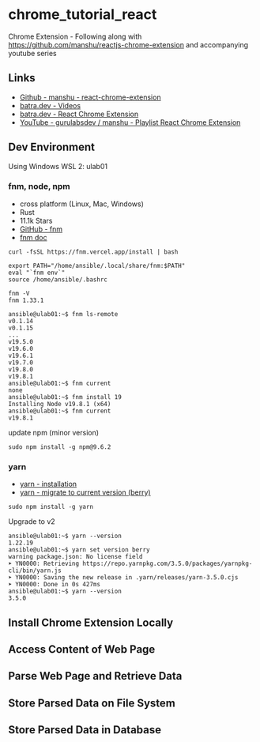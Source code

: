 # chrome_tutorial_react
Chrome Extension - Following along with https://github.com/manshu/reactjs-chrome-extension and accompanying youtube series

## Links

- [Github - manshu - react-chrome-extension](https://github.com/manshu/reactjs-chrome-extension)
- [batra.dev - Videos](https://www.batra.dev/videos)
- [batra.dev - React Chrome Extension](https://www.batra.dev/videos/reactjs-chrome-extension)
- [YouTube - gurulabsdev / manshu - Playlist React Chrome Extension](https://www.youtube.com/watch?v=rAZXWkVhCgg&list=PLBS1L3Ug2VVods9GnWbJc__STt9VnrJ9Z)

## Dev Environment

Using Windows WSL 2: ulab01

### fnm, node, npm

- cross platform (Linux, Mac, Windows)
- Rust
- 11.1k Stars
- [GitHub - fnm](https://github.com/Schniz/fnm)
- [fnm doc](https://www.freecodecamp.org/news/fnm-fast-node-manager/)

```shell
curl -fsSL https://fnm.vercel.app/install | bash

export PATH="/home/ansible/.local/share/fnm:$PATH"
eval "`fnm env`"
source /home/ansible/.bashrc
```

```shell
fnm -V
fnm 1.33.1
```

```shell
ansible@ulab01:~$ fnm ls-remote
v0.1.14
v0.1.15
...
v19.5.0
v19.6.0
v19.6.1
v19.7.0
v19.8.0
v19.8.1
ansible@ulab01:~$ fnm current
none
ansible@ulab01:~$ fnm install 19
Installing Node v19.8.1 (x64)
ansible@ulab01:~$ fnm current
v19.8.1
```

update npm (minor version)
```shell
sudo npm install -g npm@9.6.2
```

### yarn

- [yarn - installation](https://classic.yarnpkg.com/en/docs/install#windows-stable)
- [yarn - migrate to current version (berry)](https://yarnpkg.com/getting-started/migration#why-should-you-migrate)

```shell
sudo npm install -g yarn
```

Upgrade to v2

```shell
ansible@ulab01:~$ yarn --version
1.22.19
ansible@ulab01:~$ yarn set version berry
warning package.json: No license field
➤ YN0000: Retrieving https://repo.yarnpkg.com/3.5.0/packages/yarnpkg-cli/bin/yarn.js
➤ YN0000: Saving the new release in .yarn/releases/yarn-3.5.0.cjs
➤ YN0000: Done in 0s 427ms
ansible@ulab01:~$ yarn --version
3.5.0
```

## Install Chrome Extension Locally

## Access Content of Web Page

## Parse Web Page and Retrieve Data

## Store Parsed Data on File System

## Store Parsed Data in Database